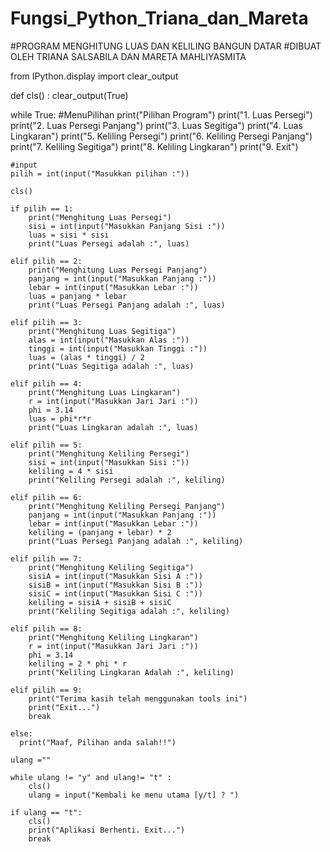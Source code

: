 # Fungsi_Python_Triana_dan_Mareta
#PROGRAM MENGHITUNG LUAS DAN KELILING BANGUN DATAR
#DIBUAT OLEH TRIANA SALSABILA DAN MARETA MAHLIYASMITA

from IPython.display import clear_output

def cls() :
    clear_output(True)
    
while True:
    #MenuPilihan
    print("Pilihan Program")
    print("1. Luas Persegi")
    print("2. Luas Persegi Panjang")
    print("3. Luas Segitiga")
    print("4. Luas Lingkaran")
    print("5. Keliling Persegi")
    print("6. Keliling Persegi Panjang")
    print("7. Keliling Segitiga")
    print("8. Keliling Lingkaran")
    print("9. Exit")
        
    #input
    pilih = int(input("Masukkan pilihan :"))
    
    cls()

    if pilih == 1:
        print("Menghitung Luas Persegi")
        sisi = int(input("Masukkan Panjang Sisi :"))
        luas = sisi * sisi
        print("Luas Persegi adalah :", luas)
     
    elif pilih == 2:
        print("Menghitung Luas Persegi Panjang")
        panjang = int(input("Masukkan Panjang :"))
        lebar = int(input("Masukkan Lebar :"))
        luas = panjang * lebar
        print("Luas Persegi Panjang adalah :", luas)
        
    elif pilih == 3:
        print("Menghitung Luas Segitiga")
        alas = int(input("Masukkan Alas :"))
        tinggi = int(input("Masukkan Tinggi :"))
        luas = (alas * tinggi) / 2
        print("Luas Segitiga adalah :", luas)
       
    elif pilih == 4:
        print("Menghitung Luas Lingkaran")
        r = int(input("Masukkan Jari Jari :"))
        phi = 3.14
        luas = phi*r*r
        print("Luas Lingkaran adalah :", luas)
        
    elif pilih == 5:
        print("Menghitung Keliling Persegi")
        sisi = int(input("Masukkan Sisi :"))
        keliling = 4 * sisi
        print("Keliling Persegi adalah :", keliling)
                   
    elif pilih == 6:
        print("Menghitung Keliling Persegi Panjang")
        panjang = int(input("Masukkan Panjang :"))
        lebar = int(input("Masukkan Lebar :"))
        keliling = (panjang + lebar) * 2
        print("Luas Persegi Panjang adalah :", keliling)
             
    elif pilih == 7:
        print("Menghitung Keliling Segitiga")
        sisiA = int(input("Masukkan Sisi A :"))
        sisiB = int(input("Masukkan Sisi B :"))
        sisiC = int(input("Masukkan Sisi C :"))
        keliling = sisiA + sisiB + sisiC
        print("Keliling Segitiga adalah :", keliling)
    
    elif pilih == 8:
        print("Menghitung Keliling Lingkaran")
        r = int(input("Masukkan Jari Jari :"))
        phi = 3.14
        keliling = 2 * phi * r
        print("Keliling Lingkaran Adalah :", keliling)
        
    elif pilih == 9:
        print("Terima kasih telah menggunakan tools ini")
        print("Exit...")
        break

    else:
      print("Maaf, Pilihan anda salah!!")
    
    ulang =""
    
    while ulang != "y" and ulang!= "t" :
        cls()
        ulang = input("Kembali ke menu utama [y/t] ? ")
        
    if ulang == "t":
        cls()
        print("Aplikasi Berhenti. Exit...")
        break
